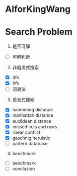 # AIforKingWang

# Search Problem 

1. 是否可解
- [ ] 可解判断
2. 非启发式搜索
  - [x] dfs
  - [x] bfs
  - [ ] 回溯法
3. 启发式搜索
 - [x] hanmming distance
 - [x] manhattan distance
 - [x] euclidean distance
 - [x] missed cols and rows
 - [x] linear conflict
 - [x] gaschnig heruistic
 - [ ] pattern database
4. benchmark
 - [ ] benchmark
 - [ ] conclusion
